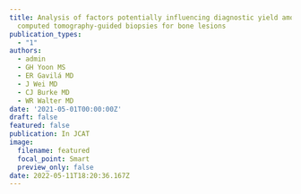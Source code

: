 ```yaml
---
title: Analysis of factors potentially influencing diagnostic yield among
  computed tomography-guided biopsies for bone lesions
publication_types:
  - "1"
authors:
  - admin
  - GH Yoon MS
  - ER Gavilá MD
  - J Wei MD
  - CJ Burke MD
  - WR Walter MD
date: '2021-05-01T00:00:00Z'
draft: false
featured: false
publication: In JCAT
image:
  filename: featured
  focal_point: Smart
  preview_only: false
date: 2022-05-11T18:20:36.167Z
---
```

